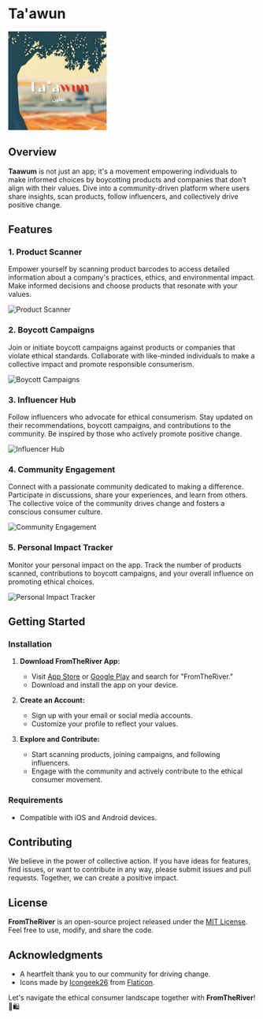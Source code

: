 # Ta'awun


<img src="https://github.com/mahirahmed691/FromTheRiver/blob/main/assets/logo.png" width="200">

## Overview

**Taawum** is not just an app; it's a movement empowering individuals to make informed choices by boycotting products and companies that don't align with their values. Dive into a community-driven platform where users share insights, scan products, follow influencers, and collectively drive positive change.

## Features

### 1. Product Scanner

Empower yourself by scanning product barcodes to access detailed information about a company's practices, ethics, and environmental impact. Make informed decisions and choose products that resonate with your values.

![Product Scanner](https://github.com/mahirahmed691/Taawun/blob/main/assets/home.png)

### 2. Boycott Campaigns

Join or initiate boycott campaigns against products or companies that violate ethical standards. Collaborate with like-minded individuals to make a collective impact and promote responsible consumerism.

![Boycott Campaigns](link_to_boycott_campaigns_image)

### 3. Influencer Hub

Follow influencers who advocate for ethical consumerism. Stay updated on their recommendations, boycott campaigns, and contributions to the community. Be inspired by those who actively promote positive change.

![Influencer Hub](link_to_influencer_hub_image)

### 4. Community Engagement

Connect with a passionate community dedicated to making a difference. Participate in discussions, share your experiences, and learn from others. The collective voice of the community drives change and fosters a conscious consumer culture.

![Community Engagement](link_to_community_engagement_image)

### 5. Personal Impact Tracker

Monitor your personal impact on the app. Track the number of products scanned, contributions to boycott campaigns, and your overall influence on promoting ethical choices.

![Personal Impact Tracker](link_to_personal_impact_tracker_image)

## Getting Started

### Installation

1. **Download FromTheRiver App:**
   - Visit [App Store](#) or [Google Play](#) and search for "FromTheRiver."
   - Download and install the app on your device.

2. **Create an Account:**
   - Sign up with your email or social media accounts.
   - Customize your profile to reflect your values.

3. **Explore and Contribute:**
   - Start scanning products, joining campaigns, and following influencers.
   - Engage with the community and actively contribute to the ethical consumer movement.

### Requirements

- Compatible with iOS and Android devices.

## Contributing

We believe in the power of collective action. If you have ideas for features, find issues, or want to contribute in any way, please submit issues and pull requests. Together, we can create a positive impact.

## License

**FromTheRiver** is an open-source project released under the [MIT License](LICENSE). Feel free to use, modify, and share the code.

## Acknowledgments

- A heartfelt thank you to our community for driving change.
- Icons made by [Icongeek26](https://www.flaticon.com/authors/icongeek26) from [Flaticon](https://www.flaticon.com/).

Let's navigate the ethical consumer landscape together with **FromTheRiver**! 🌊🛍️
